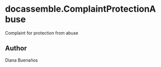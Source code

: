 # docassemble.ComplaintProtectionAbuse

Complaint for protection from abuse

## Author

Diana Buenaños

